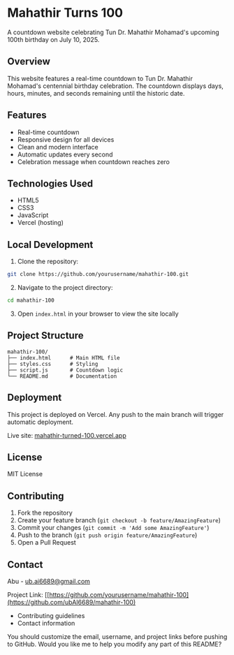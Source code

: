 # Mahathir Turns 100

A countdown website celebrating Tun Dr. Mahathir Mohamad's upcoming 100th birthday on July 10, 2025.

## Overview

This website features a real-time countdown to Tun Dr. Mahathir Mohamad's centennial birthday celebration. The countdown displays days, hours, minutes, and seconds remaining until the historic date.

## Features

- Real-time countdown
- Responsive design for all devices
- Clean and modern interface
- Automatic updates every second
- Celebration message when countdown reaches zero

## Technologies Used

- HTML5
- CSS3
- JavaScript
- Vercel (hosting)

## Local Development

1. Clone the repository:
```bash
git clone https://github.com/yourusername/mahathir-100.git
```

2. Navigate to the project directory:
```bash
cd mahathir-100
```

3. Open `index.html` in your browser to view the site locally

## Project Structure

```
mahathir-100/
├── index.html      # Main HTML file
├── styles.css      # Styling
├── script.js       # Countdown logic
└── README.md       # Documentation
```

## Deployment

This project is deployed on Vercel. Any push to the main branch will trigger automatic deployment.

Live site: [mahathir-turned-100.vercel.app](https://mahathir-turned-100.vercel.app)

## License

MIT License

## Contributing

1. Fork the repository
2. Create your feature branch (`git checkout -b feature/AmazingFeature`)
3. Commit your changes (`git commit -m 'Add some AmazingFeature'`)
4. Push to the branch (`git push origin feature/AmazingFeature`)
5. Open a Pull Request

## Contact

Abu - [ub.ai6689@gmail.com](ub.ai6689@gmail.com)

Project Link: [[https://github.com/yourusername/mahathir-100](https://github.com/ubAI6689/mahathir-100)

- Contributing guidelines
- Contact information

You should customize the email, username, and project links before pushing to GitHub. Would you like me to help you modify any part of this README?
